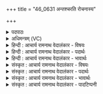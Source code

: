 +++
title = "46_0631 अन्तश्चरति रोचनास्य"

+++
<details><summary>पदपाठः</summary>

अ꣣न्त꣡रिति꣢। च꣣रति। रोचना꣢। अ꣣स्य꣢। प्रा꣣णा꣢त्। प्र꣣। आना꣢त्। अ꣣पानती꣢। अ꣣प। अनती꣢। वि। अ꣣ख्यत्। महिषः꣢। दि꣡व꣢꣯म्। ६३१।
</details>

<details><summary>अधिमन्त्रम् (VC)</summary>

- सूर्यः
- सार्पराज्ञी
- गायत्री
- षड्जः
- आरण्यं काण्डम्
</details>

<details><summary>हिन्दी : आचार्य रामनाथ वेदालंकार - विषयः</summary>

अगले मन्त्र में सूर्य और परमात्मा के तेज का वर्णन है।
</details>

<details><summary>हिन्दी : आचार्य रामनाथ वेदालंकार - पदार्थः</summary>

पदार्थान्वय -  (अस्य) इस सूर्य वा परमात्मा की (रोचना) दीप्ति (प्राणात्) प्राण-व्यापार के पश्चात् (अपानती) अपान व्यापार कराती हुई (अन्तः) भूमि पर वा हृदय के अन्दर (चरति) विचरती है। यह (महिषः) महान् सूर्य वा परमात्मा (दिवम्) आकाश को वा जीवात्मा को (व्यख्यत्) प्रकाशित करता है ॥५॥ इस मन्त्र में अर्थश्लेषालङ्कार है ॥५॥
</details>

<details><summary>हिन्दी : आचार्य रामनाथ वेदालंकार - भावार्थः</summary>

भावार्थ -  जो यह प्राण प्राण, अपान, व्यान, उदान, समान रूप से शरीर में स्थित हुआ प्राणन, अपानन आदि व्यापार करता है, वह परमेश्वर की ही महिमा से करता है, जैसाकि उपनिषद् के ऋषि ने कहा है—‘परमेश्वर प्राण का भी प्राण है (केन० १।२)। परमेश्वर से रचित सूर्य भी अपनी किरणों से प्राणियों को प्राण प्रदान करता हुआ प्राणापान आदि क्रियाओं में सहायक होता है, जैसाकि प्रश्नोपनिषद् में कहा है—‘यह सूर्य प्रजाओं का प्राण होकर उदित हो रहा है।’ (प्रश्न० १।८) परमेश्वर ही सूर्य के द्वारा आकाशस्थ पिण्डों को भी प्रकाशित करता है ॥५॥
</details>

<details><summary>संस्कृत : आचार्य रामनाथ वेदालंकार - विषयः</summary>

अथ सूर्यस्य परमात्मनश्च तेजो वर्णयति।
</details>

<details><summary>संस्कृत : आचार्य रामनाथ वेदालंकार - पदार्थः</summary>

पदार्थान्वय -  (अस्य) एतस्य गोः सूर्यस्य परमात्मनो वा (रोचना) दीप्तिः (प्राणात्) प्राणनव्यापारानन्तरम् (अपानती) अपाननव्यापारं कारयन्ती (अन्तः) भुवो हृदयस्य चाभ्यन्तरे (चरति) विचरति। एष (महिषः) महान् सूर्यः परमेश्वरो वा। महिष इति महन्नाम। निघं० ३।३। (दिवम्) आकाशं जीवात्मानं वा (व्यख्यत्) प्रकाशयति ॥५॥२ अत्र अर्थश्लेषालङ्कारः ॥५॥
</details>

<details><summary>संस्कृत : आचार्य रामनाथ वेदालंकार - भावार्थः</summary>

भावार्थ -  योऽयं प्राणः प्राणापानव्यानसमानोदानरूपेण देहेऽवस्थितः प्राणनापाननादिव्यापारं कुरुते तत्परमेश्वरमहिम्नैव, ‘स उ प्राणस्य प्राणः’ (केन० १।२) इति वचनात्। अपि च तद्विरचितः सूर्योऽपि स्वरश्मिभिः प्राणिभ्यः प्राणं प्रयच्छन् प्राणापानादिक्रियासु सहायको भवति, ‘प्राणः प्रजानामुदयत्येष सूर्यः’ (प्रश्न० १।८) इत्यादि स्मरणात्। परमेश्वर एव सूर्यद्वारेणाकाशस्थानि पिण्डान्यपि प्रकाशयति ॥५॥
</details>

<details><summary>संस्कृत : आचार्य रामनाथ वेदालंकार - पादटिप्पनी</summary>

टिप्पनी -   १. ऋ० १०।१८९।२, देवता सार्पराशी सूर्यो वा। य० ३।७ ऋषिः सार्पराज्ञी कद्रूः, देवता अग्निः। साम० १३७७। अथ० ६।३१।२ ऋषिः उपरिबभ्रवः, देवता गौः। अथ० २०।४८।५ ऋषिः सर्पराज्ञी, देवता सूर्यः, गौः। २. दयानन्दर्षिर्यजुर्भाष्ये मन्त्रमेतं विद्युदग्निपक्षे व्याख्यातवान्।
</details>